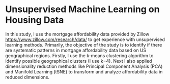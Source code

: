 # Unsupervised Machine Learning on Housing Data

In this study, I use the mortgage affordability data provided by Zillow https://www.zillow.com/research/data/ to get experience with unsupervised learning methods. Primarily, the objective of the study is to identify if there are systematic patterns in mortgage affordability data based on US geographical regions. Firstly, I use the k-means clustering algorithm to identify possible geographical clusters (I use k=4). Next I also applied dimensionality reduction methods like Principal Component Analysis (PCA) and Manifold Learning (tSNE) to transform and analyze affordability data in reduced dimensions.
